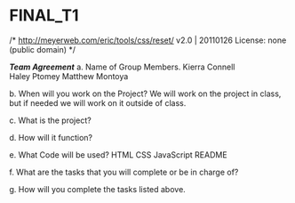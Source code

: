 # FINAL_T1

/* http://meyerweb.com/eric/tools/css/reset/ 
   v2.0 | 20110126
   License: none (public domain)
*/

***Team Agreement***
a. Name of Group Members.
     Kierra Connell   
     Haley Ptomey
     Matthew Montoya

b. When will you work on the Project?
     We will work on the project in class, but if needed we will work on it outside of class.

c. What is the project?


d. How will it function? 


e. What Code will be used?
     HTML
     CSS
     JavaScript
     README


f. What are the tasks that you will complete or be in charge of?


g. How will you complete the tasks listed above. 

